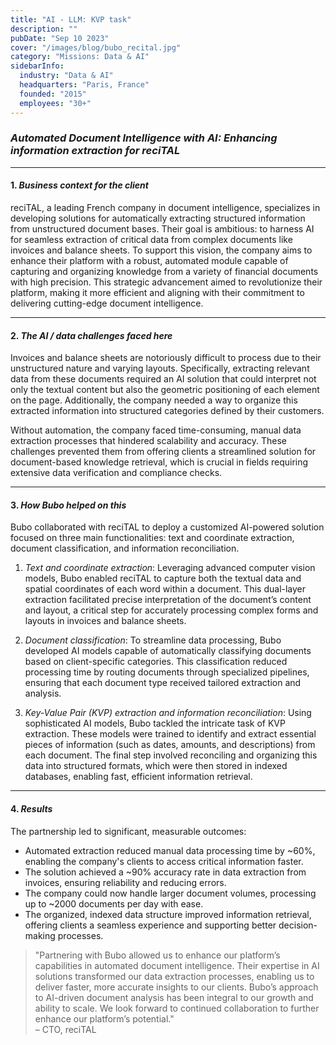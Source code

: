 ```yaml
---
title: "AI - LLM: KVP task"
description: ""
pubDate: "Sep 10 2023"
cover: "/images/blog/bubo_recital.jpg"
category: "Missions: Data & AI"
sidebarInfo:
  industry: "Data & AI"
  headquarters: "Paris, France"
  founded: "2015"
  employees: "30+"
---
```


### *Automated Document Intelligence with AI: Enhancing information extraction for reciTAL*

---

#### 1. *Business context for the client*

reciTAL, a leading French company in document intelligence, specializes in developing solutions for automatically extracting structured information from unstructured document bases. Their goal is ambitious: to harness AI for seamless extraction of critical data from complex documents like invoices and balance sheets. To support this vision, the company aims to enhance their platform with a robust, automated module capable of capturing and organizing knowledge from a variety of financial documents with high precision. This strategic advancement aimed to revolutionize their platform, making it more efficient and aligning with their commitment to delivering cutting-edge document intelligence.

---

#### 2. *The AI / data challenges faced here*

Invoices and balance sheets are notoriously difficult to process due to their unstructured nature and varying layouts. Specifically, extracting relevant data from these documents required an AI solution that could interpret not only the textual content but also the geometric positioning of each element on the page. Additionally, the company needed a way to organize this extracted information into structured categories defined by their customers.

Without automation, the company faced time-consuming, manual data extraction processes that hindered scalability and accuracy. These challenges prevented them from offering clients a streamlined solution for document-based knowledge retrieval, which is crucial in fields requiring extensive data verification and compliance checks.

---

#### 3. *How Bubo helped on this*

Bubo collaborated with reciTAL to deploy a customized AI-powered solution focused on three main functionalities: text and coordinate extraction, document classification, and information reconciliation.

1. *Text and coordinate extraction*: Leveraging advanced computer vision models, Bubo enabled reciTAL to capture both the textual data and spatial coordinates of each word within a document. This dual-layer extraction facilitated precise interpretation of the document’s content and layout, a critical step for accurately processing complex forms and layouts in invoices and balance sheets.

2. *Document classification*: To streamline data processing, Bubo developed AI models capable of automatically classifying documents based on client-specific categories. This classification reduced processing time by routing documents through specialized pipelines, ensuring that each document type received tailored extraction and analysis.

3. *Key-Value Pair (KVP) extraction and information reconciliation*: Using sophisticated AI models, Bubo tackled the intricate task of KVP extraction. These models were trained to identify and extract essential pieces of information (such as dates, amounts, and descriptions) from each document. The final step involved reconciling and organizing this data into structured formats, which were then stored in indexed databases, enabling fast, efficient information retrieval.

---

#### 4. *Results*

The partnership led to significant, measurable outcomes:

- Automated extraction reduced manual data processing time by ~60%, enabling the company's clients to access critical information faster.
- The solution achieved a ~90% accuracy rate in data extraction from invoices, ensuring reliability and reducing errors.
- The company could now handle larger document volumes, processing up to ~2000 documents per day with ease.
- The organized, indexed data structure improved information retrieval, offering clients a seamless experience and supporting better decision-making processes.

> "Partnering with Bubo allowed us to enhance our platform’s capabilities in automated document intelligence. Their expertise in AI solutions transformed our data extraction processes, enabling us to deliver faster, more accurate insights to our clients. Bubo’s approach to AI-driven document analysis has been integral to our growth and ability to scale. We look forward to continued collaboration to further enhance our platform’s potential."  
– CTO, reciTAL
